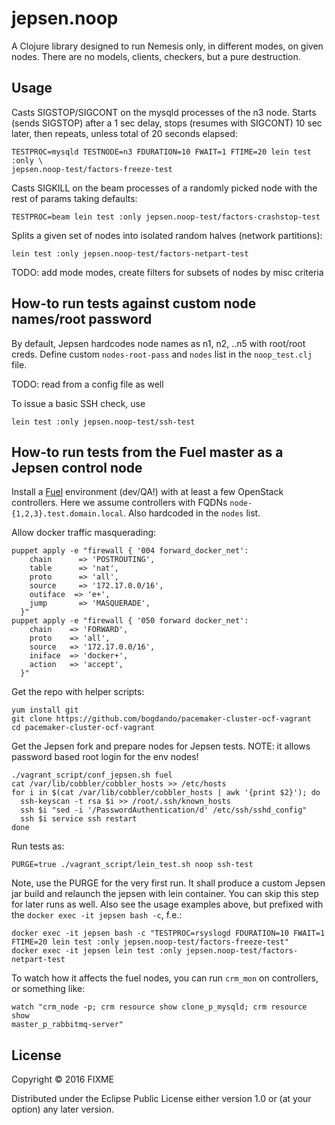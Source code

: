 # jepsen.noop

A Clojure library designed to run Nemesis only, in different modes,
on given nodes. There are no models, clients, checkers, but a pure
destruction.

## Usage

Casts SIGSTOP/SIGCONT on the mysqld processes of the n3 node. Starts (sends
SIGSTOP) after a 1 sec delay, stops (resumes with SIGCONT) 10 sec later, then
repeats, unless total of 20 seconds elapsed:
```
TESTPROC=mysqld TESTNODE=n3 FDURATION=10 FWAIT=1 FTIME=20 lein test :only \
jepsen.noop-test/factors-freeze-test
```
Casts SIGKILL on the beam processes of a randomly picked node with the
rest of params taking defaults:
```
TESTPROC=beam lein test :only jepsen.noop-test/factors-crashstop-test
```
Splits a given set of nodes into isolated random halves (network partitions):
```
lein test :only jepsen.noop-test/factors-netpart-test
```

TODO: add mode modes, create filters for subsets of nodes by misc criteria

## How-to run tests against custom node names/root password

By default, Jepsen hardcodes node names as n1, n2, ..n5 with root/root creds.
Define custom `nodes-root-pass` and `nodes` list in the `noop_test.clj` file.

TODO: read from a config file as well

To issue a basic SSH check, use
```
lein test :only jepsen.noop-test/ssh-test
```

## How-to run tests from the Fuel master as a Jepsen control node

Install a [Fuel](https://wiki.openstack.org/wiki/Fuel) environment (dev/QA!)
with at least a few OpenStack controllers. Here we assume controllers with
FQDNs `node-{1,2,3}.test.domain.local`. Also hardcoded in the `nodes` list.

Allow docker traffic masquerading:
```
puppet apply -e "firewall { '004 forward_docker_net':
    chain      => 'POSTROUTING',
    table      => 'nat',
    proto      => 'all',
    source     => '172.17.0.0/16',
    outiface  => 'e+',
    jump       => 'MASQUERADE',
  }"
puppet apply -e "firewall { '050 forward docker_net':
    chain    => 'FORWARD',
    proto    => 'all',
    source   => '172.17.0.0/16',
    iniface  => 'docker+',
    action   => 'accept',
  }"
```

Get the repo with helper scripts:
```
yum install git
git clone https://github.com/bogdando/pacemaker-cluster-ocf-vagrant
cd pacemaker-cluster-ocf-vagrant
```

Get the Jepsen fork and prepare nodes for Jepsen tests.
NOTE: it allows password based root login for the env nodes!
```
./vagrant_script/conf_jepsen.sh fuel
cat /var/lib/cobbler/cobbler_hosts >> /etc/hosts
for i in $(cat /var/lib/cobbler/cobbler_hosts | awk '{print $2}'); do
  ssh-keyscan -t rsa $i >> /root/.ssh/known_hosts
  ssh $i "sed -i '/PasswordAuthentication/d' /etc/ssh/sshd_config"
  ssh $i service ssh restart
done
```

Run tests as:
```
PURGE=true ./vagrant_script/lein_test.sh noop ssh-test
```
Note, use the PURGE for the very first run. It shall produce a custom
Jepsen jar build and relaunch the jepsen with lein container. You can skip this
step for later runs as well. Also see the usage examples above, but prefixed
with the `docker exec -it jepsen bash -c`, f.e.:
```
docker exec -it jepsen bash -c "TESTPROC=rsyslogd FDURATION=10 FWAIT=1
FTIME=20 lein test :only jepsen.noop-test/factors-freeze-test"
docker exec -it jepsen lein test :only jepsen.noop-test/factors-netpart-test
```

To watch how it affects the fuel nodes, you can run `crm_mon` on controllers,
or something like:
```
watch "crm_node -p; crm resource show clone_p_mysqld; crm resource show
master_p_rabbitmq-server"
```

## License

Copyright © 2016 FIXME

Distributed under the Eclipse Public License either version 1.0 or (at
your option) any later version.

